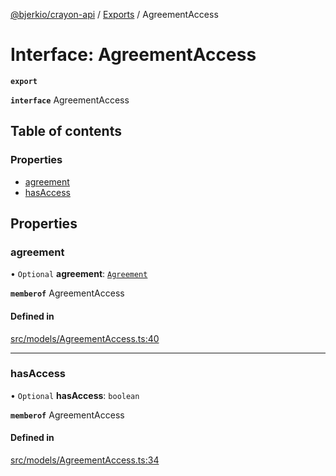 [@bjerkio/crayon-api](../README.md) / [Exports](../modules.md) / AgreementAccess

# Interface: AgreementAccess

**`export`**

**`interface`** AgreementAccess

## Table of contents

### Properties

- [agreement](AgreementAccess.md#agreement)
- [hasAccess](AgreementAccess.md#hasaccess)

## Properties

### agreement

• `Optional` **agreement**: [`Agreement`](Agreement.md)

**`memberof`** AgreementAccess

#### Defined in

[src/models/AgreementAccess.ts:40](https://github.com/bjerkio/crayon-api-js/blob/22cd66d/src/models/AgreementAccess.ts#L40)

___

### hasAccess

• `Optional` **hasAccess**: `boolean`

**`memberof`** AgreementAccess

#### Defined in

[src/models/AgreementAccess.ts:34](https://github.com/bjerkio/crayon-api-js/blob/22cd66d/src/models/AgreementAccess.ts#L34)
